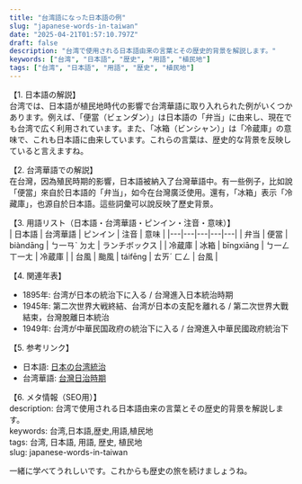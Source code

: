 ```yaml
---
title: "台湾語になった日本語の例"
slug: "japanese-words-in-taiwan"
date: "2025-04-21T01:57:10.797Z"
draft: false
description: "台湾で使用される日本語由来の言葉とその歴史的背景を解説します。"
keywords: ["台湾", "日本語", "歴史", "用語", "植民地"]
tags: ["台湾", "日本語", "用語", "歴史", "植民地"]
---
```


【1. 日本語の解説】  
台湾では、日本語が植民地時代の影響で台湾華語に取り入れられた例がいくつかあります。例えば、「便當（ビェンダン）」は日本語の「弁当」に由来し、現在でも台湾で広く利用されています。また、「冰箱（ビンシャン）」は「冷蔵庫」の意味で、これも日本語に由来しています。これらの言葉は、歴史的な背景を反映していると言えますね。

【2. 台湾華語での解説】  
在台灣，因為殖民時期的影響，日本語被納入了台灣華語中。有一些例子，比如說「便當」來自於日本語的「弁当」，如今在台灣廣泛使用。還有，「冰箱」表示「冷藏庫」，也源自於日本語。這些詞彙可以說反映了歷史背景。

【3. 用語リスト（日本語・台湾華語・ピンイン・注音・意味）】  
| 日本語 | 台湾華語 | ピンイン | 注音 | 意味 |
|---|---|---|---|---|
| 弁当 | 便當 | biàndāng | ㄅ一ㄢˋ ㄉㄤ | ランチボックス |
| 冷蔵庫 | 冰箱 | bīngxiāng | ㄅ一ㄥ ㄒ一ㄤ | 冷蔵庫 |
| 台風 | 颱風 | táifēng | ㄊㄞˊ ㄈㄥ | 台風 |

【4. 関連年表】  
- 1895年: 台湾が日本の統治下に入る / 台灣進入日本統治時期  
- 1945年: 第二次世界大戦終結、台湾が日本の支配を離れる / 第二次世界大戰結束，台灣脫離日本統治  
- 1949年: 台湾が中華民国政府の統治下に入る / 台灣進入中華民國政府統治下  

【5. 参考リンク】  
- 日本語: [日本の台湾統治](https://ja.wikipedia.org/wiki/日本統治時代の台湾)  
- 台湾華語: [台灣日治時期](https://zh.wikipedia.org/wiki/台灣日治時期)  

【6. メタ情報（SEO用）】  
description: 台湾で使用される日本語由来の言葉とその歴史的背景を解説します。  
keywords: 台湾,日本語,歴史,用語,植民地  
tags: 台湾, 日本語, 用語, 歴史, 植民地  
slug: japanese-words-in-taiwan

一緒に学べてうれしいです。これからも歴史の旅を続けましょうね。